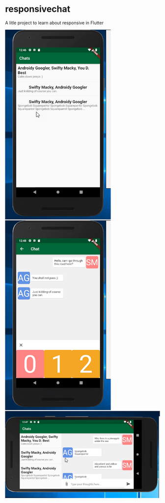 # responsivechat

A litle project to learn about responsive in Flutter

![alt text](assets/images/img1.png) 
![alt text](assets/images/img3.png)
![alt text](assets/images/img2.png)